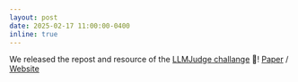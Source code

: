 ```yaml
---
layout: post
date: 2025-02-17 11:00:00-0400
inline: true
---
```


We released the repost and resource of the <a href="#">LLMJudge challange</a> 🌙! <a href="https://arxiv.org/abs/2502.13908">Paper</a> / <a href="https://llm4eval.github.io/LLMJudge-benchmark/">Website</a>